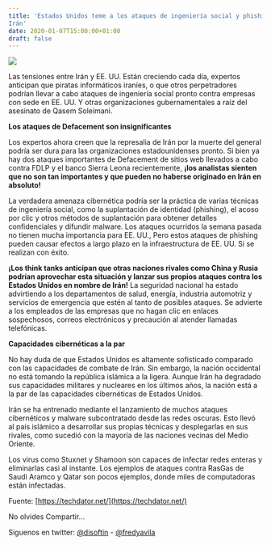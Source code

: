 ```yaml
---
title: 'Estados Unidos teme a los ataques de ingeniería social y phishing de
Irán'
date: 2020-01-07T15:00:00+01:00
draft: false
---
```


[![](https://1.bp.blogspot.com/-fXFQSsh0FIc/XhSL-cv__wI/AAAAAAAALlU/fdnkFKLp6J4ls6-lpN8uaX1WOtrFOP83wCLcBGAsYHQ/s640/iran-hackers-cyber-attack-min.webp)](https://1.bp.blogspot.com/-fXFQSsh0FIc/XhSL-cv__wI/AAAAAAAALlU/fdnkFKLp6J4ls6-lpN8uaX1WOtrFOP83wCLcBGAsYHQ/s1600/iran-hackers-cyber-attack-min.webp)

  

  

Las tensiones entre Irán y EE. UU. Están creciendo cada día, expertos anticipan que piratas informáticos iraníes, o que otros perpetradores podrían llevar a cabo ataques de ingeniería social pronto contra empresas con sede en EE. UU. Y otras organizaciones gubernamentales a raíz del asesinato de Qasem Soleimani.

  

**Los ataques de Defacement son insignificantes**

  

Los expertos ahora creen que la represalia de Irán por la muerte del general podría ser dura para las organizaciones estadounidenses pronto. Si bien ya hay dos ataques importantes de Defacement de sitios web llevados a cabo contra FDLP y el banco Sierra Leona recientemente, **¡los analistas sienten que no son tan importantes y que pueden no haberse originado en Irán en absoluto!**

  

La verdadera amenaza cibernética podría ser la práctica de varias técnicas de ingeniería social, como la suplantación de identidad (phishing), el acoso por clic y otros métodos de suplantación para obtener detalles confidenciales y difundir malware. Los ataques ocurridos la semana pasada no tienen mucha importancia para EE. UU., Pero estos ataques de phishing pueden causar efectos a largo plazo en la infraestructura de EE. UU. Si se realizan con éxito.

  

**¡Los think tanks anticipan que otras naciones rivales como China y Rusia podrían aprovechar esta situación y lanzar sus propios ataques contra los Estados Unidos en nombre de Irán!** La seguridad nacional ha estado advirtiendo a los departamentos de salud, energía, industria automotriz y servicios de emergencia que estén al tanto de posibles ataques. Se advierte a los empleados de las empresas que no hagan clic en enlaces sospechosos, correos electrónicos y precaución al atender llamadas telefónicas.

  

**Capacidades cibernéticas a la par**

  

No hay duda de que Estados Unidos es altamente sofisticado comparado con las capacidades de combate de Irán. Sin embargo, la nación occidental no está tomando la república islámica a la ligera. Aunque Irán ha degradado sus capacidades militares y nucleares en los últimos años, la nación está a la par de las capacidades cibernéticas de Estados Unidos.

  

Irán se ha entrenado mediante el lanzamiento de muchos ataques cibernéticos y malware subcontratado desde las redes oscuras. Esto llevó al país islámico a desarrollar sus propias técnicas y desplegarlas en sus rivales, como sucedió con la mayoría de las naciones vecinas del Medio Oriente.

  

Los virus como Stuxnet y Shamoon son capaces de infectar redes enteras y eliminarlas casi al instante. Los ejemplos de ataques contra RasGas de Saudi Aramco y Qatar son pocos ejemplos, donde miles de computadoras están infectadas.  
  
Fuente: [https://techdator.net/](https://techdator.net/)  

No olvides Compartir... 

  
  

Siguenos en twitter: [@disoftin](http://twitter.com/disoftin) - [@fredyavila](http://twitter.com/fredyavila)